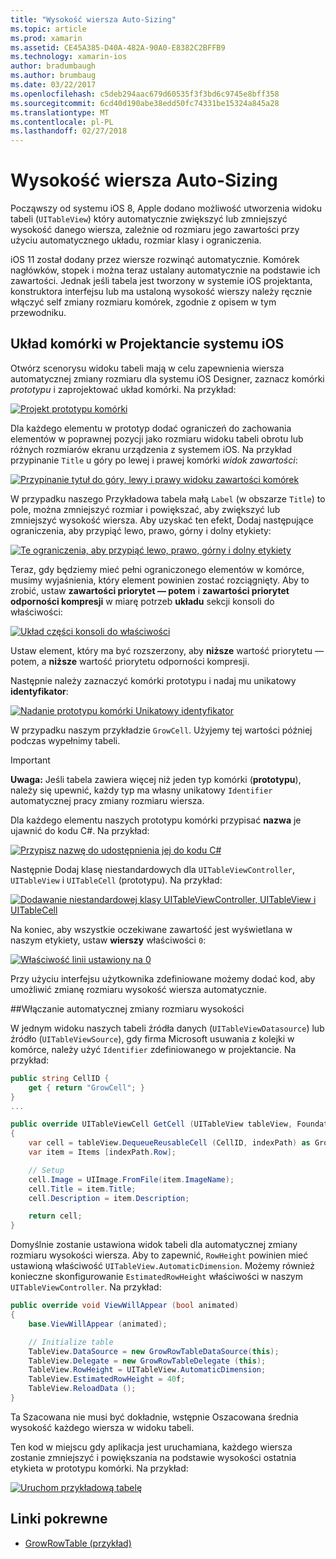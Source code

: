 ```yaml
---
title: "Wysokość wiersza Auto-Sizing"
ms.topic: article
ms.prod: xamarin
ms.assetid: CE45A385-D40A-482A-90A0-E8382C2BFFB9
ms.technology: xamarin-ios
author: bradumbaugh
ms.author: brumbaug
ms.date: 03/22/2017
ms.openlocfilehash: c5deb294aac679d60535f3f3bd6c9745e8bff358
ms.sourcegitcommit: 6cd40d190abe38edd50fc74331be15324a845a28
ms.translationtype: MT
ms.contentlocale: pl-PL
ms.lasthandoff: 02/27/2018
---
```

# <a name="auto-sizing-row-height"></a>Wysokość wiersza Auto-Sizing

Począwszy od systemu iOS 8, Apple dodano możliwość utworzenia widoku tabeli (`UITableView`) który automatycznie zwiększyć lub zmniejszyć wysokość danego wiersza, zależnie od rozmiaru jego zawartości przy użyciu automatycznego układu, rozmiar klasy i ograniczenia.

iOS 11 został dodany przez wiersze rozwinąć automatycznie. Komórek nagłówków, stopek i można teraz ustalany automatycznie na podstawie ich zawartości. Jednak jeśli tabela jest tworzony w systemie iOS projektanta, konstruktora interfejsu lub ma ustaloną wysokość wierszy należy ręcznie włączyć self zmiany rozmiaru komórek, zgodnie z opisem w tym przewodniku.

## <a name="cell-layout-in-the-ios-designer"></a>Układ komórki w Projektancie systemu iOS

Otwórz scenorysu widoku tabeli mają w celu zapewnienia wiersza automatycznej zmiany rozmiaru dla systemu iOS Designer, zaznacz komórki *prototypu* i zaprojektować układ komórki. Na przykład:

[ ![](autosizing-row-height-images/table01.png "Projekt prototypu komórki")](autosizing-row-height-images/table01.png)

Dla każdego elementu w prototyp dodać ograniczeń do zachowania elementów w poprawnej pozycji jako rozmiaru widoku tabeli obrotu lub różnych rozmiarów ekranu urządzenia z systemem iOS. Na przykład przypinanie `Title` u góry po lewej i prawej komórki *widok zawartości*:

[ ![](autosizing-row-height-images/table02.png "Przypinanie tytuł do góry, lewy i prawy widoku zawartości komórek")](autosizing-row-height-images/table02.png)

W przypadku naszego Przykładowa tabela małą `Label` (w obszarze `Title`) to pole, można zmniejszyć rozmiar i powiększać, aby zwiększyć lub zmniejszyć wysokość wiersza. Aby uzyskać ten efekt, Dodaj następujące ograniczenia, aby przypiąć lewo, prawo, górny i dolny etykiety:

[ ![](autosizing-row-height-images/table03.png "Te ograniczenia, aby przypiąć lewo, prawo, górny i dolny etykiety")](autosizing-row-height-images/table03.png)

Teraz, gdy będziemy mieć pełni ograniczonego elementów w komórce, musimy wyjaśnienia, który element powinien zostać rozciągnięty. Aby to zrobić, ustaw **zawartości priorytet — potem** i **zawartości priorytet odporności kompresji** w miarę potrzeb **układu** sekcji konsoli do właściwości:

[ ![](autosizing-row-height-images/table03a.png "Układ części konsoli do właściwości")](autosizing-row-height-images/table03a.png)

Ustaw element, który ma być rozszerzony, aby **niższe** wartość priorytetu — potem, a **niższe** wartość priorytetu odporności kompresji.

Następnie należy zaznaczyć komórki prototypu i nadaj mu unikatowy **identyfikator**:

[ ![](autosizing-row-height-images/table04.png "Nadanie prototypu komórki Unikatowy identyfikator")](autosizing-row-height-images/table04.png)

W przypadku naszym przykładzie `GrowCell`. Użyjemy tej wartości później podczas wypełnimy tabeli.

> [!IMPORTANT]
> **Uwaga:** Jeśli tabela zawiera więcej niż jeden typ komórki (**prototypu**), należy się upewnić, każdy typ ma własny unikatowy `Identifier` automatycznej pracy zmiany rozmiaru wiersza.

Dla każdego elementu naszych prototypu komórki przypisać **nazwa** je ujawnić do kodu C#. Na przykład:

[ ![](autosizing-row-height-images/table05.png "Przypisz nazwę do udostępnienia jej do kodu C#")](autosizing-row-height-images/table05.png)

Następnie Dodaj klasę niestandardowych dla `UITableViewController`, `UITableView` i `UITableCell` (prototypu). Na przykład: 

[ ![](autosizing-row-height-images/table06.png "Dodawanie niestandardowej klasy UITableViewController, UITableView i UITableCell")](autosizing-row-height-images/table06.png)

Na koniec, aby wszystkie oczekiwane zawartość jest wyświetlana w naszym etykiety, ustaw **wierszy** właściwości `0`:

[ ![](autosizing-row-height-images/table06.png "Właściwość linii ustawiony na 0")](autosizing-row-height-images/table06a.png)

Przy użyciu interfejsu użytkownika zdefiniowane możemy dodać kod, aby umożliwić zmianę rozmiaru wysokość wiersza automatycznie.

##<a name="enabling-auto-resizing-height"></a>Włączanie automatycznej zmiany rozmiaru wysokości

W jednym widoku naszych tabeli źródła danych (`UITableViewDatasource`) lub źródło (`UITableViewSource`), gdy firma Microsoft usuwania z kolejki w komórce, należy użyć `Identifier` zdefiniowanego w projektancie. Na przykład:

```csharp
public string CellID {
    get { return "GrowCell"; }
}
...

public override UITableViewCell GetCell (UITableView tableView, Foundation.NSIndexPath indexPath)
{
    var cell = tableView.DequeueReusableCell (CellID, indexPath) as GrowRowTableCell;
    var item = Items [indexPath.Row];

    // Setup
    cell.Image = UIImage.FromFile(item.ImageName);
    cell.Title = item.Title;
    cell.Description = item.Description;

    return cell;
}
```

Domyślnie zostanie ustawiona widok tabeli dla automatycznej zmiany rozmiaru wysokości wiersza. Aby to zapewnić, `RowHeight` powinien mieć ustawioną właściwość `UITableView.AutomaticDimension`. Możemy również konieczne skonfigurowanie `EstimatedRowHeight` właściwości w naszym `UITableViewController`. Na przykład:

```csharp
public override void ViewWillAppear (bool animated)
{
    base.ViewWillAppear (animated);

    // Initialize table
    TableView.DataSource = new GrowRowTableDataSource(this);
    TableView.Delegate = new GrowRowTableDelegate (this);
    TableView.RowHeight = UITableView.AutomaticDimension;
    TableView.EstimatedRowHeight = 40f;
    TableView.ReloadData ();
}
```

Ta Szacowana nie musi być dokładnie, wstępnie Oszacowana średnia wysokość każdego wiersza w widoku tabeli.

Ten kod w miejscu gdy aplikacja jest uruchamiana, każdego wiersza zostanie zmniejszyć i powiększania na podstawie wysokości ostatnia etykieta w prototypu komórki. Na przykład:

[ ![](autosizing-row-height-images/table07.png "Uruchom przykładową tabelę")](autosizing-row-height-images/table07.png)


## <a name="related-links"></a>Linki pokrewne

- [GrowRowTable (przykład)](https://developer.xamarin.com/samples/monotouch/GrowRowTable/)
